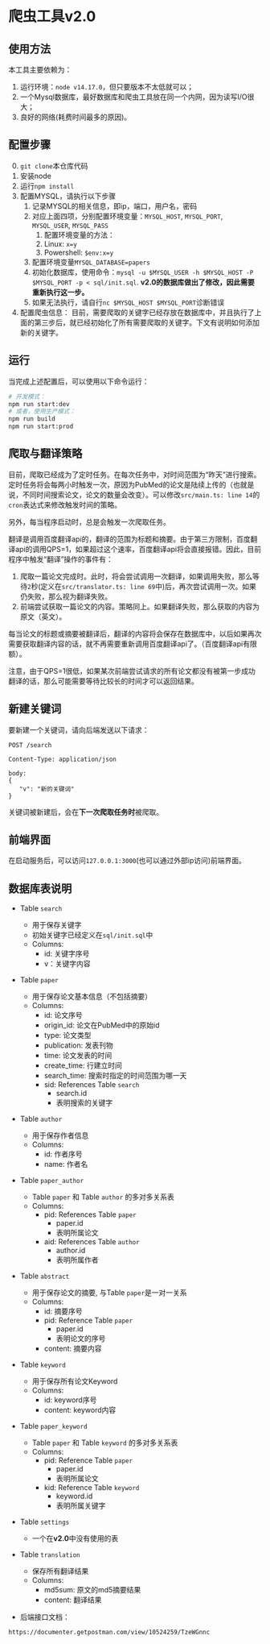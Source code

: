# 爬虫工具v2.0

## 使用方法
本工具主要依赖为：
1. 运行环境：``node v14.17.0``，但只要版本不太低就可以；
2. 一个Mysql数据库，最好数据库和爬虫工具放在同一个内网，因为读写I/O很大；
3. 良好的网络(耗费时间最多的原因)。

## 配置步骤
0. ``git clone``本仓库代码
1. 安装node
2. 运行``npm install``
3. 配置MYSQL，请执行以下步骤
   1. 记录MYSQL的相关信息，即ip，端口，用户名，密码
   2. 对应上面四项，分别配置环境变量：`MYSQL_HOST`, `MYSQL_PORT`, `MYSQL_USER`, `MYSQL_PASS`
      1. 配置环境变量的方法：
      2. Linux: ``x=y``
      3. Powershell: ``$env:x=y``
   3. 配置环境变量`MYSQL_DATABASE=papers`
   4. 初始化数据库，使用命令：`mysql -u $MYSQL_USER -h $MYSQL_HOST -P $MYSQL_PORT -p < sql/init.sql`. **v2.0的数据库做出了修改，因此需要重新执行这一步。**
   5. 如果无法执行，请自行`nc $MYSQL_HOST $MYSQL_PORT`诊断错误
4. 配置爬虫信息：
   目前，需要爬取的关键字已经存放在数据库中，并且执行了上面的第三步后，就已经初始化了所有需要爬取的关键字。下文有说明如何添加新的关键字。

## 运行
当完成上述配置后，可以使用以下命令运行：
```bash
# 开发模式：
npm run start:dev
# 或者，使用生产模式：
npm run build
npm run start:prod
```

## 爬取与翻译策略
目前，爬取已经成为了定时任务。在每次任务中，对时间范围为“昨天”进行搜索。定时任务将会每两小时触发一次，原因为PubMed的论文是陆续上传的（也就是说，不同时间搜索论文，论文的数量会改变）。可以修改``src/main.ts: line 14``的``cron``表达式来修改触发时间的策略。

另外，每当程序启动时，总是会触发一次爬取任务。

翻译是调用百度翻译api的，翻译的范围为标题和摘要。由于第三方限制，百度翻译api的调用QPS=1，如果超过这个速率，百度翻译api将会直接报错。因此，目前程序中触发“翻译”操作的事件有：
1. 爬取一篇论文完成时。此时，将会尝试调用一次翻译，如果调用失败，那么等待``2``秒(定义在``src/translator.ts: line 69``中)后，再次尝试调用一次。如果仍失败，那么视为翻译失败。
2. 前端尝试获取一篇论文的内容。策略同上。如果翻译失败，那么获取的内容为原文（英文）。

每当论文的标题或摘要被翻译后，翻译的内容将会保存在数据库中，以后如果再次需要获取翻译内容的话，就不再需要重新调用百度翻译api了。（百度翻译api有限额）。

注意，由于QPS=1很低，如果某次前端尝试请求的所有论文都没有被第一步成功翻译的话，那么可能需要等待比较长的时间才可以返回结果。

## 新建关键词
要新建一个关键词，请向后端发送以下请求：
```
POST /search

Content-Type: application/json

body:
{
   "v": "新的关键词"
}
```
关键词被新建后，会在**下一次爬取任务时**被爬取。

## 前端界面

在启动服务后，可以访问``127.0.0.1:3000``(也可以通过外部ip访问)前端界面。

## 数据库表说明
+ Table ``search``
  + 用于保存关键字
  + 初始关键字已经定义在``sql/init.sql``中
  + Columns:
    + id: 关键字序号
    + v：关键字内容
+ Table ``paper``
  + 用于保存论文基本信息（不包括摘要）
  + Columns:
    + id: 论文序号
    + origin_id: 论文在PubMed中的原始id
    + type: 论文类型
    + publication: 发表刊物
    + time: 论文发表的时间
    + create_time: 行建立时间
    + search_time: 搜索时指定的时间范围为哪一天
    + sid: References Table ``search``
      + search.id
      + 表明搜索的关键字

+ Table ``author``
  + 用于保存作者信息
  + Columns:
    + id: 作者序号
    + name: 作者名

+ Table ``paper_author``
  + Table ``paper`` 和 Table ``author`` 的多对多关系表
  + Columns:
    + pid: References Table ``paper``
      + paper.id
      + 表明所属论文
    + aid: References Table ``author``
      + author.id
      + 表明所属作者

+ Table ``abstract``
  + 用于保存论文的摘要, 与Table ``paper``是一对一关系
  + Columns:
    + id: 摘要序号
    + pid: Reference Table ``paper``
      + paper.id
      + 表明论文的序号
    + content: 摘要内容

+ Table ``keyword``
  + 用于保存所有论文Keyword
  + Columns:
    + id: keyword序号
    + content: keyword内容
+ Table ``paper_keyword``
  + Table ``paper`` 和 Table ``keyword`` 的多对多关系表
  + Columns:
    + pid: Reference Table ``paper``
      + paper.id
      + 表明所属论文
    + kid: Reference Table ``keyword``
      + keyword.id
      + 表明所属关键字
+ Table ``settings``
  + 一个在**v2.0**中没有使用的表

+ Table ``translation``
  + 保存所有翻译结果
  + Columns:
    + md5sum: 原文的md5摘要结果
    + content: 翻译结果

+ 后端接口文档：
```
https://documenter.getpostman.com/view/10524259/TzeWGnnc
```
